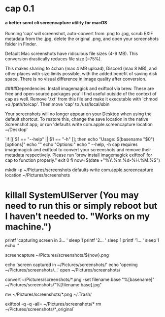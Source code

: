 # cap 0.1 
#### a better scrot cli screencapture utility for macOS

Running 'cap' will screenshot, auto-convert from .png to .jpg, scrub EXIF metadata from the .jpg, delete the original .png, and open your screenshots folder in Finder.

Default Mac screenshots have ridiculous file sizes (4-9 MB). This conversion drastically reduces file size (~75%).

This makes sharing to 4chan (max 4 MB upload), Discord (max 8 MB), and other places with size limits possible, with the added benefit of saving disk space.
There is no visual difference in image quality after conversion.

####Dependencies:
Install imagemagick and exiftool via brew. These are free and open-source packages you'll find useful outside of the context of cap as well.
Remove '.txt' from this file and make it executable with 'chmod +x /path/to/cap'. Then move 'cap' to /usr/local/sbin


Your screenshots will no longer appear on your Desktop when using the default shortcut. To restore this, change the save location in the native Screenshot app, or run 'defaults write com.apple.screencapture location ~/Desktop'



`if [[ $1 == "--help" || $1 == "-h" ]]; then
    echo "Usage: $(basename "$0") [options]"
    echo ""
    echo "Options:"
    echo "  --help, -h     cap requires imagemagick and exiftool to convert your screenshots and remove their metadata respectively. Please run 'brew install imagemagick exiftool' for cap to function properly."
    exit 0
fi
now=$(date +"%Y.%m.%d-%H.%M.%S")

mkdir -p ~/Pictures/screenshots
defaults write com.apple.screencapture location ~/Pictures/screenshots
# killall SystemUIServer (You may need to run this or simply reboot but I haven't needed to. "Works on my machine.")

printf 'capturing screen in 3... '
sleep 1
printf '2... '
sleep 1
printf '1... '
sleep 1
echo ''

screencapture ~/Pictures/screenshots/${now}.png

echo 'screen captured in ~/Pictures/screenshots/'
echo 'opening ~/Pictures/screenshots/...'
open ~/Pictures/screenshots/

convert ~/Pictures/screenshots/*.png -set filename:base "%[basename]" ~/Pictures/screenshots/"%[filename:base].jpg"

mv ~/Pictures/screenshots/*.png ~/.Trash/

exiftool -q -q -all= ~/Pictures/screenshots/*
rm ~/Pictures/screenshots/*_original`


